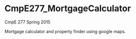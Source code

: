 # CmpE277_MortgageCalculator
CmpE 277 Spring 2015

Mortgage calculator and property finder using google maps.
